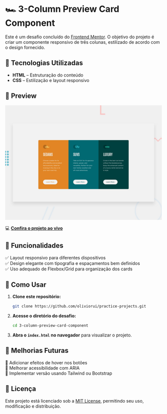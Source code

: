 # 🏎️ 3-Column Preview Card Component  

Este é um desafio concluído do [Frontend Mentor](https://www.frontendmentor.io/). O objetivo do projeto é criar um componente responsivo de três colunas, estilizado de acordo com o design fornecido.  

## 🚀 Tecnologias Utilizadas  

- **HTML** – Estruturação do conteúdo  
- **CSS** – Estilização e layout responsivo  

## 📸 Preview  

![3-Column Preview Card Component](./design/desktop-preview.jpg)  

💻 **[Confira o projeto ao vivo](https://oliviorui.github.io/practice-projects/html-css/3-column-preview-card-component-main/index.html)**

## 📌 Funcionalidades  

✅ Layout responsivo para diferentes dispositivos  
✅ Design elegante com tipografia e espaçamentos bem definidos  
✅ Uso adequado de Flexbox/Grid para organização dos cards  

## 📂 Como Usar  

1. **Clone este repositório:**  
   ```bash
   git clone https://github.com/oliviorui/practice-projects.git
   ```  
2. **Acesse o diretório do desafio:**  
   ```bash
   cd 3-column-preview-card-component
   ```  
3. **Abra o `index.html` no navegador** para visualizar o projeto.  

## 🔧 Melhorias Futuras  

🚀 Adicionar efeitos de hover nos botões  
🚀 Melhorar acessibilidade com ARIA  
🚀 Implementar versão usando Tailwind ou Bootstrap  

## 📜 Licença  

Este projeto está licenciado sob a [MIT License](LICENSE), permitindo seu uso, modificação e distribuição.